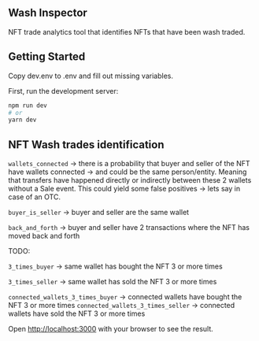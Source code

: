 ## Wash Inspector

NFT trade analytics tool that identifies NFTs that have been wash traded.

## Getting Started

Copy dev.env to .env and fill out missing variables. 

First, run the development server:

```bash
npm run dev
# or
yarn dev
```

## NFT Wash trades identification

`wallets_connected` -> there is a probability that buyer and seller of the NFT have wallets connected -> and could be the same person/entity. Meaning that transfers have happened directly or indirectly between these 2 wallets without a Sale event. This could yield some false positives -> lets say in case of an OTC.

`buyer_is_seller` -> buyer and seller are the same wallet

`back_and_forth` -> buyer and seller have 2 transactions where the NFT has moved back and forth

TODO:

`3_times_buyer` -> same wallet has bought the NFT 3 or more times

`3_times_seller` -> same wallet has sold the NFT 3 or more times

`connected_wallets_3_times_buyer` -> connected wallets have bought the NFT 3 or more times
`connected_wallets_3_times_seller` -> connected wallets have sold the NFT 3 or more times


Open [http://localhost:3000](http://localhost:3000) with your browser to see the result.

